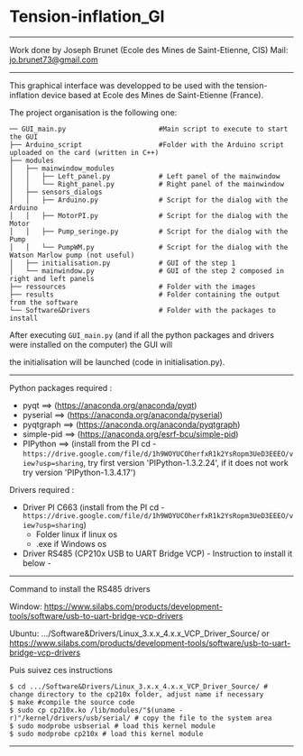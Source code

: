 # Tension-inflation_GI


----------------------------------------------------

Work done by Joseph Brunet (Ecole des Mines de Saint-Etienne, CIS)
Mail: jo.brunet73@gmail.com

----------------------------------------------------

This graphical interface was developped to be used with the tension-inflation device based at Ecole des Mines de Saint-Etienne (France).

The project organisation is the following one:

```
── GUI_main.py                       #Main script to execute to start the GUI
├── Arduino_script                   #Folder with the Arduino script uploaded on the card (written in C++)
├── modules
│   ├── mainwindow_modules
│   │   ├── Left_panel.py            # Left panel of the mainwindow
│   │   └── Right_panel.py           # Right panel of the mainwindow
│   ├── sensors_dialogs
│   │   ├── Arduino.py               # Script for the dialog with the Arduino
│   │   ├── MotorPI.py               # Script for the dialog with the Motor
│   │   ├── Pump_seringe.py          # Script for the dialog with the Pump
│   │   └── PumpWM.py                # Script for the dialog with the Watson Marlow pump (not useful)
│   ├── initialisation.py            # GUI of the step 1
│   └── mainwindow.py                # GUI of the step 2 composed in right and left panels
├── ressources                       # Folder with the images
├── results                          # Folder containing the output from the software
└── Software&Drivers                 # Folder with the packages to install
```


After executing `GUI_main.py` (and if all the python packages and drivers were installed on the computer) the GUI will 

the initialisation will be launched (code in initialisation.py). 




----------------------------------------------------

Python packages required :

* pyqt                 ==>  (https://anaconda.org/anaconda/pyqt)
* pyserial             ==>  (https://anaconda.org/anaconda/pyserial)
* pyqtgraph            ==>  (https://anaconda.org/anaconda/pyqtgraph)
* simple-pid           ==>  (https://anaconda.org/esrf-bcu/simple-pid)
* PIPython             ==>  (install from the PI cd - `https://drive.google.com/file/d/1h9WOYUCOherfxR1k2YsRopm3UeD3EEEO/view?usp=sharing`, try first version 'PIPython-1.3.2.24', if it does not work try version 'PIPython-1.3.4.17')


Drivers required :

* Driver PI C663 (install from the PI cd - `https://drive.google.com/file/d/1h9WOYUCOherfxR1k2YsRopm3UeD3EEEO/view?usp=sharing`)
	* Folder linux if linux os
	* .exe if Windows os
* Driver RS485 (CP210x USB to UART Bridge VCP) - Instruction to install it below - 

----------------------------------------------------
Command to install the RS485 drivers

Window:
https://www.silabs.com/products/development-tools/software/usb-to-uart-bridge-vcp-drivers

Ubuntu:
.../Software&Drivers/Linux_3.x.x_4.x.x_VCP_Driver_Source/
or
https://www.silabs.com/products/development-tools/software/usb-to-uart-bridge-vcp-drivers

Puis suivez ces instructions
```
$ cd .../Software&Drivers/Linux_3.x.x_4.x.x_VCP_Driver_Source/ # change directory to the cp210x folder, adjust name if necessary
$ make #compile the source code
$ sudo cp cp210x.ko /lib/modules/"$(uname -r)"/kernel/drivers/usb/serial/ # copy the file to the system area
$ sudo modprobe usbserial # load this kernel module
$ sudo modprobe cp210x # load this kernel module
```
----------------------------------------------------
